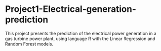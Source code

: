 # Project1-Electrical-generation-prediction
This project presents the prediction of the electrical power generation in a gas turbine power plant, using language R with the Linear Regression and Random Forest models.
